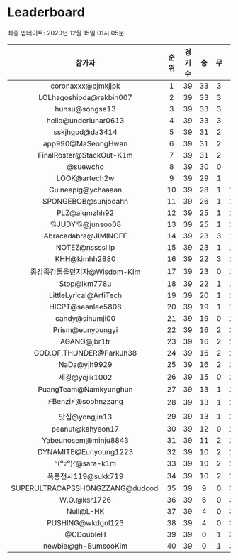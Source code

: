 # Leaderboard
최종 업데이트: 2020년 12월 15일 01시 05분




| 참가자 | 순위 | 경기수 | 승 | 무 | 패 | 승점 |
|:---:|:---:|:---:|:---:|:---:|:---:|:---:|
| coronaxxx@pjmkjjpk | 1 | 39 | 33 | 3 | 3 | 102 |
| LOLhagoshipda@rakbin007 | 2 | 39 | 33 | 3 | 3 | 102 |
| hunsu@songse13 | 3 | 39 | 33 | 3 | 3 | 102 |
| hello@underlunar0613 | 4 | 39 | 33 | 3 | 3 | 102 |
| sskjhgod@da3414 | 5 | 39 | 31 | 2 | 6 | 95 |
| app990@MaSeongHwan | 6 | 39 | 31 | 2 | 6 | 95 |
| FinalRoster@StackOut-K1m | 7 | 39 | 31 | 2 | 6 | 95 |
| @suewcho | 8 | 39 | 30 | 0 | 9 | 90 |
| LOOK@artech2w | 9 | 39 | 29 | 1 | 9 | 88 |
| Guineapig@ychaaaan | 10 | 39 | 28 | 1 | 10 | 85 |
| SPONGEBOB@sunjooahn | 11 | 39 | 26 | 1 | 12 | 79 |
| PLZ@alqmzhh92 | 12 | 39 | 25 | 1 | 13 | 76 |
| 💘JUDY💘@junsoo08 | 13 | 39 | 25 | 1 | 13 | 76 |
| Abracadabra@JIMINOFF | 14 | 39 | 23 | 3 | 13 | 72 |
| NOTEZ@nsssslllp | 15 | 39 | 23 | 1 | 15 | 70 |
| KHH@kimhh2880 | 16 | 39 | 22 | 3 | 14 | 69 |
| 종강종강돌을던지자@Wisdom-Kim | 17 | 39 | 23 | 0 | 16 | 69 |
| Stop@lkm778u | 18 | 39 | 22 | 1 | 16 | 67 |
| LittleLyrical@ArfiTech | 19 | 39 | 20 | 1 | 18 | 61 |
| HICPT@seanlee5808 | 20 | 39 | 19 | 1 | 19 | 58 |
| candy@sihumji00 | 21 | 39 | 19 | 0 | 20 | 57 |
| Prism@eunyoungyi | 22 | 39 | 16 | 2 | 21 | 50 |
| AGANG@jbr1tr | 23 | 39 | 16 | 2 | 21 | 50 |
| GOD.OF.THUNDER@ParkJh38 | 24 | 39 | 16 | 2 | 21 | 50 |
| NaDa@yjh9929 | 25 | 39 | 16 | 2 | 21 | 50 |
| 세깅@yejik1002 | 26 | 39 | 15 | 0 | 24 | 45 |
| PuangTeam@Namkyunghun | 27 | 39 | 13 | 1 | 25 | 40 |
| ⚡Benzi⚡@soohnzzang | 28 | 39 | 13 | 1 | 25 | 40 |
| 맛집@yongjin13 | 29 | 39 | 13 | 1 | 25 | 40 |
| peanut@kahyeon17 | 30 | 39 | 12 | 0 | 27 | 36 |
| Yabeunosem@minju8843 | 31 | 39 | 11 | 2 | 26 | 35 |
| DYNAMITE@Eunyoung1223 | 32 | 39 | 10 | 2 | 27 | 32 |
| ◝(⁰▿⁰)◜@sara-k1m | 33 | 39 | 10 | 2 | 27 | 32 |
| 폭풍전사119@sukk719 | 34 | 39 | 10 | 2 | 27 | 32 |
| SUPERULTRACAPSSHONGZZANG@dudcodi | 35 | 39 | 9 | 0 | 30 | 27 |
| W.O.@ksr1726 | 36 | 39 | 6 | 0 | 33 | 18 |
| Null@L-HK | 37 | 39 | 4 | 0 | 35 | 12 |
| PUSHING@wkdgnl123 | 38 | 39 | 4 | 0 | 35 | 12 |
| @CDoubleH | 39 | 39 | 0 | 1 | 38 | 1 |
| newbie@gh-BumsooKim | 40 | 39 | 0 | 1 | 38 | 1 |